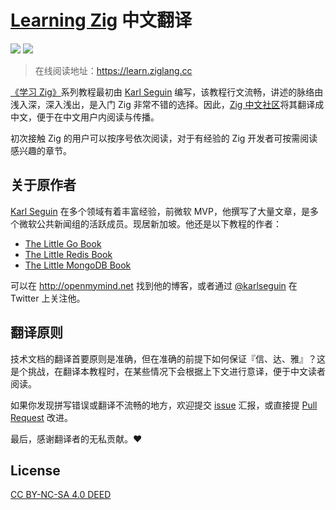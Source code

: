 # [Learning Zig](https://www.openmymind.net/learning_zig/) 中文翻译

[![](https://img.shields.io/discord/1155469703846834187?label=Chat%20on%20Discord)](https://discord.gg/57JR9u7M)
[![](https://img.shields.io/github/stars/zigcc/learning-zig?style=square&color=#30a14e)](https://github.com/zigcc/learning-zig/stargazers)

> 在线阅读地址：<https://learn.ziglang.cc>

[《学习 Zig》](https://www.openmymind.net/learning_zig/)系列教程最初由 [Karl Seguin](https://github.com/karlseguin) 编写，该教程行文流畅，讲述的脉络由浅入深，深入浅出，是入门 Zig 非常不错的选择。因此，[Zig 中文社区](https://ziglang.cc)将其翻译成中文，便于在中文用户内阅读与传播。

初次接触 Zig 的用户可以按序号依次阅读，对于有经验的 Zig 开发者可按需阅读感兴趣的章节。

## 关于原作者

[Karl Seguin](https://www.linkedin.com/in/karlseguin/) 在多个领域有着丰富经验，前微软 MVP，他撰写了大量文章，是多个微软公共新闻组的活跃成员。现居新加坡。他还是以下教程的作者：

- [The Little Go Book](https://github.com/karlseguin/the-little-go-book)
- [The Little Redis Book](https://github.com/karlseguin/the-little-redis-book)
- [The Little MongoDB Book](https://github.com/karlseguin/the-little-mongodb-book)

可以在 <http://openmymind.net> 找到他的博客，或者通过 [@karlseguin](http://twitter.com/karlseguin) 在 Twitter 上关注他。

## 翻译原则

技术文档的翻译首要原则是准确，但在准确的前提下如何保证『信、达、雅』？这是个挑战，在翻译本教程时，在某些情况下会根据上下文进行意译，便于中文读者阅读。

如果你发现拼写错误或翻译不流畅的地方，欢迎提交 [issue](https://github.com/zigcc/learning-zig/issues) 汇报，或直接提 [Pull Request](https://github.com/zigcc/learning-zig/pulls) 改进。

最后，感谢翻译者的无私贡献。❤️️

## License

[CC BY-NC-SA 4.0 DEED](https://creativecommons.org/licenses/by-nc-sa/4.0/deed.zh-hans)
